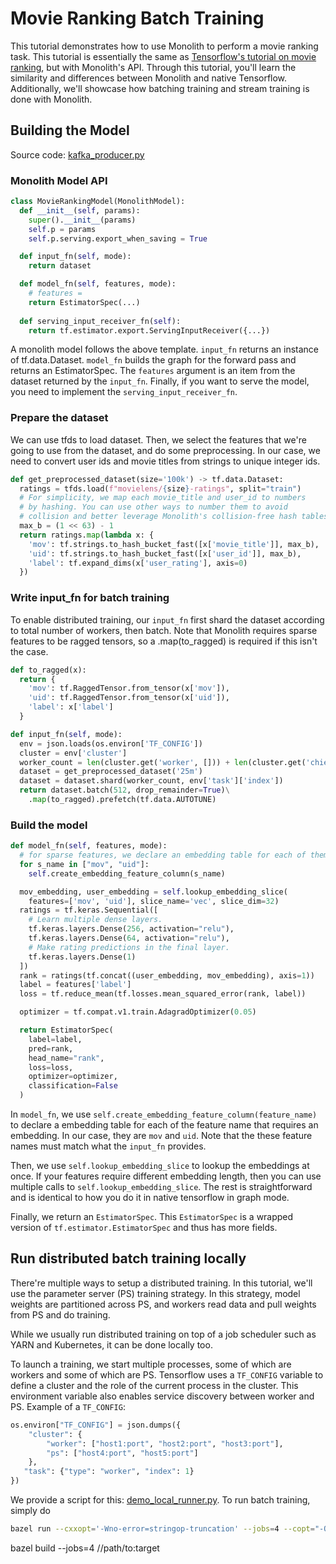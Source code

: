 # Movie Ranking Batch Training

This tutorial demonstrates how to use Monolith to perform a movie ranking task. This tutorial is essentially the same as [Tensorflow's tutorial on movie ranking](https://www.tensorflow.org/recommenders/examples/basic_ranking), but with Monolith's API. Through this tutorial, you'll learn the similarity and differences between Monolith and native Tensorflow. Additionally, we'll showcase how batching training and stream training is done with Monolith.

## Building the Model

Source code: [kafka_producer.py](./kafka_producer.py)

### Monolith Model API

```python
class MovieRankingModel(MonolithModel):
  def __init__(self, params):
    super().__init__(params)
    self.p = params
    self.p.serving.export_when_saving = True

  def input_fn(self, mode):
    return dataset

  def model_fn(self, features, mode):
    # features = 
    return EstimatorSpec(...)
    
  def serving_input_receiver_fn(self):
    return tf.estimator.export.ServingInputReceiver({...})
```

A monolith model follows the above template. `input_fn` returns an instance of tf.data.Dataset. `model_fn` builds the graph for the forward pass and returns an EstimatorSpec. The `features` argument is an item from the dataset returned by the `input_fn`. Finally, if you want to serve the model, you need to implement the `serving_input_receiver_fn`.

### Prepare the dataset

We can use tfds to load dataset. Then, we select the features that we're going to use from the dataset, and do some preprocessing. In our case, we need to convert user ids and movie titles from strings to unique integer ids. 

```python
def get_preprocessed_dataset(size='100k') -> tf.data.Dataset:
  ratings = tfds.load(f"movielens/{size}-ratings", split="train")
  # For simplicity, we map each movie_title and user_id to numbers
  # by hashing. You can use other ways to number them to avoid 
  # collision and better leverage Monolith's collision-free hash tables.  
  max_b = (1 << 63) - 1
  return ratings.map(lambda x: {
    'mov': tf.strings.to_hash_bucket_fast([x['movie_title']], max_b),
    'uid': tf.strings.to_hash_bucket_fast([x['user_id']], max_b),
    'label': tf.expand_dims(x['user_rating'], axis=0)
  })
```

### Write input_fn for batch training

To enable distributed training, our `input_fn` first shard the dataset according to total number of workers, then batch. Note that Monolith requires sparse features to be ragged tensors, so a .map(to_ragged) is required if this isn't the case. 

```python
def to_ragged(x):
  return {
    'mov': tf.RaggedTensor.from_tensor(x['mov']),
    'uid': tf.RaggedTensor.from_tensor(x['uid']),
    'label': x['label']
  }

def input_fn(self, mode):
  env = json.loads(os.environ['TF_CONFIG'])
  cluster = env['cluster']
  worker_count = len(cluster.get('worker', [])) + len(cluster.get('chief', []))
  dataset = get_preprocessed_dataset('25m')
  dataset = dataset.shard(worker_count, env['task']['index'])
  return dataset.batch(512, drop_remainder=True)\
    .map(to_ragged).prefetch(tf.data.AUTOTUNE)
```

### Build the model 

```python
def model_fn(self, features, mode):
  # for sparse features, we declare an embedding table for each of them
  for s_name in ["mov", "uid"]:
    self.create_embedding_feature_column(s_name)

  mov_embedding, user_embedding = self.lookup_embedding_slice(
    features=['mov', 'uid'], slice_name='vec', slice_dim=32)
  ratings = tf.keras.Sequential([
    # Learn multiple dense layers.
    tf.keras.layers.Dense(256, activation="relu"),
    tf.keras.layers.Dense(64, activation="relu"),
    # Make rating predictions in the final layer.
    tf.keras.layers.Dense(1)
  ])
  rank = ratings(tf.concat((user_embedding, mov_embedding), axis=1))
  label = features['label']
  loss = tf.reduce_mean(tf.losses.mean_squared_error(rank, label))

  optimizer = tf.compat.v1.train.AdagradOptimizer(0.05)

  return EstimatorSpec(
    label=label,
    pred=rank,
    head_name="rank",
    loss=loss, 
    optimizer=optimizer,
    classification=False
  )
```

In `model_fn`, we use `self.create_embedding_feature_column(feature_name)` to declare a embedding table for each of the feature name that requires an embedding. In our case, they are `mov` and `uid`. Note that the these feature names must match what the `input_fn` provides. 

Then, we use `self.lookup_embedding_slice` to lookup the embeddings at once. If your features require different embedding length, then you can use multiple calls to `self.lookup_embedding_slice`. The rest is straightforward and is identical to how you do it in native tensorflow in graph mode. 

Finally, we return an `EstimatorSpec`. This `EstimatorSpec` is a wrapped version of `tf.estimator.EstimatorSpec` and thus has more fields. 

## Run distributed batch training locally

There're multiple ways to setup a distributed training. In this tutorial, we'll use the parameter server (PS) training strategy. In this strategy, model weights are partitioned across PS, and workers read data and pull weights from PS and do training. 

While we usually run distributed training on top of a job scheduler such as YARN and Kubernetes, it can be done locally too.

To launch a training, we start multiple processes, some of which are workers and some of which are PS. Tensorflow uses a `TF_CONFIG` variable to define a cluster and the role of the current process in the cluster. This environment variable also enables service discovery between worker and PS. Example of a `TF_CONFIG`:

```python
os.environ["TF_CONFIG"] = json.dumps({
    "cluster": {
        "worker": ["host1:port", "host2:port", "host3:port"],
        "ps": ["host4:port", "host5:port"]
    },
   "task": {"type": "worker", "index": 1}
})
```

We provide a script for this: [demo_local_runner.py](./demo_local_runner.py). To run batch training, simply do

```bash
bazel run --cxxopt='-Wno-error=stringop-truncation' --jobs=4 --copt="-O2" --local_ram_resources=8192  --copt="-march=native" //markdown/demo:demo_local_runner -- --training_type=batch
```
bazel build --jobs=4 //path/to:target

